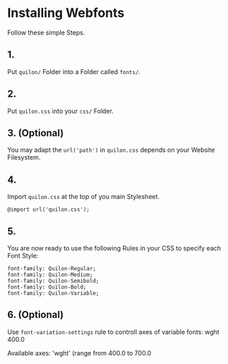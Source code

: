 # Installing Webfonts
Follow these simple Steps.

## 1.
Put `quilon/` Folder into a Folder called `fonts/`.

## 2.
Put `quilon.css` into your `css/` Folder.

## 3. (Optional)
You may adapt the `url('path')` in `quilon.css` depends on your Website Filesystem.

## 4.
Import `quilon.css` at the top of you main Stylesheet.

```
@import url('quilon.css');
```

## 5.
You are now ready to use the following Rules in your CSS to specify each Font Style:
```
font-family: Quilon-Regular;
font-family: Quilon-Medium;
font-family: Quilon-Semibold;
font-family: Quilon-Bold;
font-family: Quilon-Variable;

```
## 6. (Optional)
Use `font-variation-settings` rule to controll axes of variable fonts:
wght 400.0

Available axes:
'wght' (range from 400.0 to 700.0


